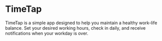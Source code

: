 # TimeTap

TimeTap is a simple app designed to help you maintain a healthy work-life balance. Set your desired working hours, check in daily, and receive notifications when your workday is over.